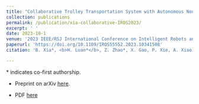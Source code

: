 ```yaml
---
title: "Collaborative Trolley Transportation System with Autonomous Nonholonomic Robots"
collection: publications
permalink: /publication/xia-collaborative-IROS2023/
excerpt: ' '
date: 2023-10-1
venue: '2023 IEEE/RSJ International Conference on Intelligent Robots and Systems (IROS)'
paperurl: 'https://doi.org/10.1109/IROS55552.2023.10341508'
citation: 'B. Xia*, <b>H. Luan*</b>, Z. Zhao*, X. Gao, P. Xie, A. Xiao, J. Wang, M. Q.-H. Meng, &quot;Collaborative trolley transportation system with autonomous nonholonomic robots,&quot; <i>2023 IEEE/RSJ International Conference on Intelligent Robots and Systems (IROS)</i>, Detroit, MI, USA, 2023, pp. 8046-8053.'

---
```

\* indicates co-first authorship. 

- Preprint on arXiv [here](https://arxiv.org/abs/2303.06624).

- PDF [here](/files/Xia_Collaborative_IROS23.pdf)
